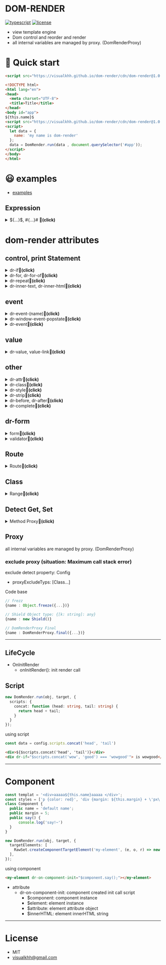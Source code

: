 DOM-RENDER  
===   
[![typescript](https://img.shields.io/badge/-npm-black?logo=npm)](https://www.npmjs.com/package/dom-render) [![license](https://img.shields.io/badge/license-MIT-green)](LICENSE.md)
* view template engine
* Dom control and reorder and render
* all internal variables are managed by proxy. (DomRenderProxy)

# 🚀 Quick start 
```html
<script src="https://visualkhh.github.io/dom-render/cdn/dom-render@1.0.73.js"></script>
```
```html
<!DOCTYPE html>
<html lang="en">
<head>
  <meta charset="UTF-8">
  <title>Title</title>
</head>
<body id="app">
${this.name}$
<script src="https://visualkhh.github.io/dom-render/cdn/dom-render@1.0.73.js"></script>
<script>
  let data = {
    name: 'my name is dom-render'
  };
  data = DomRender.run(data , document.querySelector('#app'));
</script>
</body>
</html>
```

# 😃 examples
- [examples](./examples)


## Expression
<details>
  <summary>${...}$, #{...}# <strong>🔻(click)</strong></summary>

### ${}$ innerTEXT, #{}# innerHTML
```html
<body id="app">
${this.name}$  <!-- outout: <i>my name is dom-render</i> -->
#{this.name}# <!-- outout text is italic: my name is dom-render -->
<script>
  let data = {
    name: '<i>my name is dom-render</i>'
  };
  data = DomRender.run(data , document.querySelector('#app'));
</script>
</body>
```
</details>

# dom-render attributes

## control, print Statement
<details>
  <summary>dr-if<strong>🔻(click)</strong></summary>

### if element render
```html
<body id="app">
  <div dr-if="true">true</div>  <!-- render -->
  <div dr-if="this.gender === 'M'">gender: M</div> <!-- No Render -->
<script>
  let data = {
    gender: 'F'
  };
  data = DomRender.run(data , document.querySelector('#app'));
</script>
</body>
```
</details>

<details>
  <summary>dr-for, dr-for-of<strong>🔻(click)</strong></summary>

```html
<div dr-for="var i = 0; i < this.friends.length; i++"> friend</div>
<div dr-for-of="this.friends"> ${#it#.name}$</div>
<div dr-for-of="$range(10, 20)"><div>${#it#}$</div><div>
<div dr-for="var i = 1 ; i <= 9 ; i++" dr-it="i">
  ${#it#}$ *
  <scope dr-for="var y = 1 ; y <= 9 ; y++" dr-it="y" dr-var="superIt=#it#" dr-strip="true">
    #it# = ${var.superIt * #it#}$
  </scope>
</div>
```
</details>

<details>
  <summary>dr-repeat<strong>🔻(click)</strong></summary>

```html
<div dr-repeat="10"><div>#it#</div></div>
<div dr-repeat="$range(10, 20)"><div>#it#</div></div>
<div dr-repeat="$range(10, 20, 5)"><div>#it#</div></div>
<div dr-repeat="$range('10..5, 2')"><div>#it#</div></div>
```
</details>

<details>
  <summary>dr-inner-text, dr-inner-html<strong>🔻(click)</strong></summary>

```html
<div dr-inner-text="'<b>aa</b> <button dr-event-click=\'alert(1)\'>aa</button>'"> friend</div>
<div dr-inner-html="'<b>aa</b> <button dr-event-click=\'alert(1)\'>aa</button>'"> friend</div>
```
</details>


## event
<details>
  <summary>dr-event-(name)<strong>🔻(click)</strong></summary>

* click, mousedown, mouseup, dblclick, mouseover, mouseout, mousemove, mouseenter, mouseleave, contextmenu, keyup, keydown, keypress, change, input, submit, resize, focus, blur
* ref: element
* variable: $event, $target
```html
click: <button dr-event-click="this.name = 'name' + new Date()">click</button> <br>
change: <input type="text" dr-event-change="this.name = $target.value"> <br>
input: <input type="text" dr-event-input="this.name = $target.value"> <br>
keyup: <input type="text" dr-event-keyup="this.name = $target.value"> <br>
...
keydown: <input type="text" dr-event-keydown="this.name = $target.value"><br>
submit: <form dr-event-submit="console.log($event); $event.preventDefault();"><input type="text"> <button type="submit">submit</button></form><br>
```
</details>

<details>
  <summary>dr-window-event-popstate<strong>🔻(click)</strong></summary>

* ref: window
* variable: $target

```html
window-event-popstate: <input type="text" dr-window-event-popstate="alert(this.name)"><br>
```
</details>

<details>
  <summary>dr-event<strong>🔻(click)</strong></summary>

* other event
* ref: element
* variable: $params, $event


```html
<input dr-event:bind='eventName1, eventName2' dr-event="console.log('event', $params, $event)"  type="text">
```
</details>



## value
<details>
  <summary>dr-value, value-link<strong>🔻(click)</strong></summary>

* dr-value
  * The value is assigned the first time.
* dr-value-link
  * Value and variable values are referencing each other. It affects each other when changing. (Immediate reflection event: input)

```html
dr-value: <input type="text" dr-value="this.office.name"> <br>
dr-value-link: <input type="text" dr-value-link="this.office.addr.street"> <br>
```
</details>

## other
<details>
  <summary>dr-attr<strong>🔻(click)</strong></summary>

```html
<textarea dr-attr="{rows: this.age/2, cols: this.age}"></textarea>
<div dr-attr="{wow: '123', good: 123444}"></div>
<div dr-attr="['wow=123', 'good=123444']"></div>
<div dr-attr="'wow=123, good=123444'"></div>
```
</details>

<details>
  <summary>dr-class<strong>🔻(click)</strong></summary>

```html
<div dr-class="{big: this.age > 50, red: this.age > 50}"></div>
<div dr-class="'big yellow ' + (this.age > 50 ? 'old' : 'young')"></div>
<div dr-class="['small', 'yellow']"></div>
```
</details>

<details>
  <summary>dr-style<strong>🔻(click)</strong></summary>

```html
<div dr-style="{fontSize: this.age + 'px'}"> style </div>
<div dr-style="{'font-size': '20px'}"> style</div>
<div dr-style="'font-size: ' + this.age +'px; margin: ' + this.age + 'px'"> style </div>
<div dr-style="['font-size: ' + this.age +'px', 'margin: ' + this.age + 'px']"> style </div>
```
</details>

<details>
  <summary>dr-strip<strong>🔻(click)</strong></summary>

```html
<div dr-strip="true"><span>hello</span></div> <!-- output html : <span>hello</span> -->
```
</details>

<details>
  <summary>dr-before, dr-after<strong>🔻(click)</strong></summary>

```html
<div dr-before="console.log('process before')" dr-after="console.log('process after')"></div>
```
</details>

<details>
  <summary>dr-complete<strong>🔻(click)</strong></summary>

```html
<select dr-value-link="this.currentContry" dr-event-change="this.contryChange($event)">
  <option dr-for-of="this.languages" dr-value="#it#.key" dr-complete="this.currentContry='defaultValue'">${#it#.title}$</option>
</select>
```
</details>

## dr-form
<details>
  <summary>form<strong>🔻(click)</strong></summary>
* event: change  
* modify change: dr-form:event="input"

```html
<body id="app">
<form dr-form="this.form" dr-event-submit="this.submit(); $event.preventDefault();">
  name: <input name="name">
  age: <input name="age">
  <button type="submit">submit</button>
</form>
<script>
  let data = {
    form: {},
    submit() {
      console.log(this.form);
    }
  };
  data = DomRender.run(data , document.querySelector('#app'));
</script>
</body>
<!-- 💥 submit call --> 
<!-- console: {name: 'name data', age: 'age data'}  -->
```
</details>

<details>
  <summary>validator<strong>🔻(click)</strong></summary>

```html
<body id="app">
<form dr-form="this.form" dr-event-submit="this.submit(); $event.preventDefault();">
    name: <input name="name">
    age: <input name="age">
    <button type="submit">submit</button>
</form>
<script>
    const form = new FormValidator();
    form.name = new NotEmptyValidator();
    form.age = new NotEmptyValidator();
    let data = {
        form,
        submit() {
            if (this.form.valid()){
                console.log('valid');
            } else {
                console.log('inValid');
            }
        }
    };
    data = DomRender.run(data , document.querySelector('#app'));
</script>
</body>
```
validator
- Validator (abstract)
- ValidatorArray (abstract)
- AllCheckedValidatorArray
- AllUnCheckedValidatorArray
- CheckedValidator
- CountEqualsCheckedValidatorArray
- CountEqualsUnCheckedValidatorArray
- CountGreaterThanCheckedValidatorArray
- CountGreaterThanEqualsCheckedValidatorArray
- CountGreaterThanEqualsUnCheckedValidatorArray
- CountGreaterThanUnCheckedValidatorArray
- CountLessThanCheckedValidatorArray
- CountLessThanEqualsCheckedValidatorArray
- CountLessThanEqualsUnCheckedValidatorArray
- CountLessThanUnCheckedValidatorArray
- CountUnCheckedValidatorArray
- EmptyValidator
- ExcludeCheckedValidatorArray
- FormValidator
- IncludeCheckedValidatorArray
- MultipleValidator
- NonPassValidator
- NotEmptyValidator
- NotRegExpTestValidator
- PassValidator
- RegExpTestValidator
- RequiredValidator
- UnCheckedValidator
- ValidMultipleValidator
- ValidValidator
- ValidValidatorArray
- ValueEqualsValidator
- ValueNotEqualsValidator
</details>



## Route
<details>
  <summary>Route<strong>🔻(click)</strong></summary>

- [examples](./examples/router)

* config routerType: 'hash' | 'path' | 'none'  (default: 'none')
```typescript
// Config
const config: Config = {
  window
};
config.targetElements = [
  RawSet.createComponentTargetElement('page-main', (e, o, r) => new Main(), MainTemplate, undefined, config),
  RawSet.createComponentTargetElement('page-second', (e, o, r) => new Second(), SecondTemplate, undefined, config),
  RawSet.createComponentTargetElement('page-detail', (e, o, r) => new Detail(), DetailTemplate, undefined, config)
];
config.routerType = 'hash';
const data = DomRender.run(new Data(), document.querySelector('#app')!, config);
```
```html
<header>
    <button dr-event-click="$router.go('/')">main</button>
    <button dr-event-click="$router.go('/second', {secondata: 555})">second</button>
    <button dr-event-click="$router.go('/detail/25?name=zzz')">detail</button>
  </div>
</header>
<main>
  <page-main dr-if="$router.test('/')"></page-main>
  <page-second dr-if="$router.test('/second')"></page-second>
  <page-detail url='/detail/{id:[0-9]+}' dr-if="$router.test($attribute.url)" dr-on-create="$router.getRouteData($attribute.url)"></page-detail>
</main>
```

```typescript
import {RouteData} from 'dom-render/routers/Router';
import {OnCreateRender} from 'dom-render/lifecycle/OnCreateRender';

export class Detail implements OnCreateRender {
    name = 'Detail';

    onCreateRender(routeData: RouteData) {
        console.log('routeData->', routeData);
    }
}
```
```typescript
// RouteData type
type RouteData = {
  path: string;
  url: string;
  data?: any;
  searchParams: URLSearchParams;
  pathData?: any;
}
```
</details>



## Class
<details>
  <summary>Range<strong>🔻(click)</strong></summary>

```javascript
const range = new Range(100,55, 10);
for (let data of new Range(100,55, 10)) {
  console.log(data);
}
const rangeArray = new Range(100,55, 10).toArray();
```
</details>

## Detect Get, Set
<details>
  <summary>Method Proxy<strong>🔻(click)</strong></summary>

### using detect
```typescript
{
    name: 'dom-render'
    onBeforeReturnSet: (name: string, value: any, fullpath: string[]) => {
        console.log('set name-->', name, value, fullpath);
    }
    onBeforeReturnGet: (name: string, value: any, fullpath: string[]) => {
        console.log('get name-->', name, value, fullpath);
    }
}
```
exclude detect property: Config
- proxyExcludeOnBeforeReturnGets: ['propertyName']
- proxyExcludeOnBeforeReturnSets: ['propertyName']
---

### OnBeforeReturnSet
```typescript
export interface OnBeforeReturnSet {
    onBeforeReturnSet(name: string, value: any, fullPath?: string[]): void;
}
```
### OnBeforeReturnGet
```typescript
export interface OnBeforeReturnGet {
    onBeforeReturnGet(name: string, value: any, fullPath?: string[]): void;
}
```
</details>



## Proxy
all internal variables are managed by proxy. (DomRenderProxy)
### exclude proxy (situation: Maximum call stack error)
exclude detect property: Config
- proxyExcludeTyps: [Class...]

Code base
```typescript
// frezz
{name : Object.freeze({...})}

// Shield Object type: {[k: string]: any}
{name : new Shield()}

// DomRenderProxy Final
{name : DomRenderProxy.final({...})}
```
--- 


## LifeCycle
* OnInitRender
  * onInitRender(): init render call

## Script
```typescript
new DomRender.run(obj, target, {
  scripts: {
    concat: function (head: string, tail: string) {
      return head + tail; 
    }
  }
});
```
using script
```typescript
const data = config.scripts.concat('head', 'tail')
```
```html
<div>${$scripts.concat('head', 'tail')}</div>
<div dr-if="$scripts.concat('wow', 'good') === 'wowgood'"> is wowgood</div>
```

---
# Component
```typescript
const templat = '<div>aaaaa${this.name}aaaaa </div>';
const styles = ['p {color: red}', 'div {margin: ${this.margin} + \'px\' }'];
class Component {
  public name = 'default name';
  public margin = 5;
  public say() {
      console.log('say!~')
  }
}

new DomRender.run(obj, target, {
  targetElements: [
    RawSet.createComponentTargetElement('my-element', (e, o, r) => new Component(), templat, styles, config)
  ],
});
```
using component
```html
<my-element dr-on-component-init="$component.say();"></my-element>
```
- attribute
  - dr-on-component-init: component created init call script
    - $component: component  instance
    - $element: element instance
    - $attribute: element attribute object
    - $innerHTML: element innerHTML string
---

# License
* MIT
* visualkhh@gmail.com
